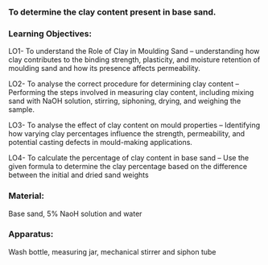 ### To determine the clay content present in base sand.

### Learning Objectives:

LO1- To understand the Role of Clay in Moulding Sand – understanding how clay contributes to the binding strength, plasticity, and moisture retention of moulding sand and how its presence affects permeability.

LO2- To analyse the correct procedure for determining clay content – Performing the steps involved in measuring clay content, including mixing sand with NaOH solution, stirring, siphoning, drying, and weighing the sample.

LO3- To analyse the effect of clay content on mould properties – Identifying how varying clay percentages influence the strength, permeability, and potential casting defects in mould-making applications.

LO4- To calculate the percentage of clay content in base sand – Use the given formula to determine the clay percentage based on the difference between the initial and dried sand weights


### Material: 
Base sand, 5% NaoH solution and water

### Apparatus: 
Wash bottle, measuring jar, mechanical stirrer and siphon tube
